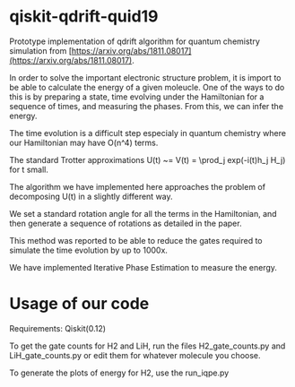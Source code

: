 # qiskit-qdrift-quid19
Prototype implementation of qdrift algorithm for quantum chemistry simulation from [https://arxiv.org/abs/1811.08017](https://arxiv.org/abs/1811.08017).

In order to solve the important electronic structure problem, it is import to be able to calculate the energy of a given moleucle. One of the ways to do this is by preparing a state, time evolving under the Hamiltonian for a sequence of times, and measuring the phases. From this, we can infer the energy.

The time evolution is a difficult step especialy in quantum chemistry where our Hamiltonian may have O(n^4) terms.

The standard Trotter approximations U(t) ~= V(t) = \prod_j exp(-i(t)h_j H_j) for t small.

The algorithm we have implemented here approaches the problem of decomposing U(t) in a slightly different way. 

We set a standard rotation angle for all the terms in the Hamiltonian, and then generate a sequence of rotations as detailed in the paper.

This method was reported to be able to reduce the gates required to simulate the time evolution by up to 1000x.

We have implemented Iterative Phase Estimation to measure the energy.


# Usage of our code

Requirements: Qiskit(0.12)

To get the gate counts for H2 and LiH, run the files H2_gate_counts.py and LiH_gate_counts.py or edit them for whatever molecule you choose.

To generate the plots of energy for H2, use the run_iqpe.py
